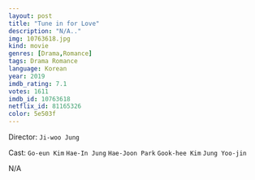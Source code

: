 ```yaml
---
layout: post
title: "Tune in for Love"
description: "N/A.."
img: 10763618.jpg
kind: movie
genres: [Drama,Romance]
tags: Drama Romance 
language: Korean
year: 2019
imdb_rating: 7.1
votes: 1611
imdb_id: 10763618
netflix_id: 81165326
color: 5e503f
---
```

Director: `Ji-woo Jung`  

Cast: `Go-eun Kim` `Hae-In Jung` `Hae-Joon Park` `Gook-hee Kim` `Jung Yoo-jin` 

N/A